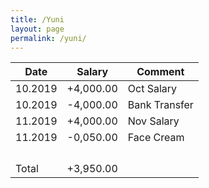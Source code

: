 ```yaml
---
title: /Yuni
layout: page
permalink: /yuni/
---
```


| Date    | Salary    | Comment       |
| ------- | --------- | ------------- |
| 10.2019 | +4,000.00 | Oct Salary    |
| 10.2019 | -4,000.00 | Bank Transfer |
| 11.2019 | +4,000.00 | Nov Salary    |
| 11.2019 | -0,050.00 | Face Cream    |
|         |           |               |
|         |           |               |
|         |           |               |
|         |           |               |
| Total   | +3,950.00 |               |


